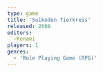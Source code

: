 ```yaml
---
type: game
title: 'Suikoden Tierkreis'
released: 2008
editors: 
  -Konami
players: 1
genres:
  - 'Role Playing Game (RPG)'
---
```


